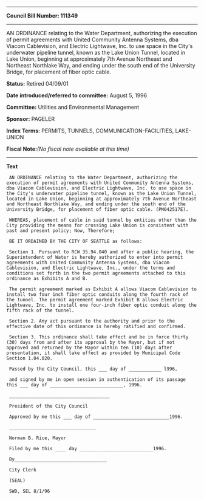 

********

**Council Bill Number: 111349**
********

 AN ORDINANCE relating to the Water Department, authorizing the execution of permit agreements with United Community Antenna Systems, dba Viacom Cablevision, and Electric Lightwave, Inc. to use space in the City's underwater pipeline tunnel, known as the Lake Union Tunnel, located in Lake Union, beginning at approximately 7th Avenue Northeast and Northeast Northlake Way, and ending under the south end of the University Bridge, for placement of fiber optic cable.

**Status:** Retired 04/09/01
   
   
**Date introduced/referred to committee:** August 5, 1996
   
**Committee:** Utilities and Environmental Management
   
**Sponsor:** PAGELER
   
   
**Index Terms:** PERMITS, TUNNELS, COMMUNICATION-FACILITIES, LAKE-UNION

**Fiscal Note:**_(No fiscal note available at this time)_

********

**Text**
   
```
 AN ORDINANCE relating to the Water Department, authorizing the execution of permit agreements with United Community Antenna Systems, dba Viacom Cablevision, and Electric Lightwave, Inc. to use space in the City's underwater pipeline tunnel, known as the Lake Union Tunnel, located in Lake Union, beginning at approximately 7th Avenue Northeast and Northeast Northlake Way, and ending under the south end of the University Bridge, for placement of fiber optic cable. (PM042517E).

 WHEREAS, placement of cable in said tunnel by entities other than the City providing the means for crossing Lake Union is consistent with past and present policy; Now, Therefore;

 BE IT ORDAINED BY THE CITY OF SEATTLE as follows:

 Section 1. Pursuant to RCW 35.94.040 and after a public hearing, the Superintendent of Water is hereby authorized to enter into permit agreements with United Community Antenna Systems, dba Viacom Cablevision, and Electric Lightwave, Inc., under the terms and conditions set forth in the two permit agreements attached to this ordinance as Exhibits A and B.

 The permit agreement marked as Exhibit A allows Viacom Cablevision to install two four inch fiber optic conduits along the fourth rack of the tunnel. The permit agreement marked Exhibit B allows Electric Lightwave, Inc. to install one four-inch fiber optic conduit along the fifth rack of the tunnel.

 Section 2. Any act pursuant to the authority and prior to the effective date of this ordinance is hereby ratified and confirmed.

 Section 3. This ordinance shall take effect and be in force thirty (30) days from and after its approval by the Mayor, but if not approved and returned by the Mayor within ten (10) days after presentation, it shall take effect as provided by Municipal Code Section 1.04.020.

 Passed by the City Council, this ___ day of ____________ l996,

 and signed by me in open session in authentication of its passage this ___ day of ___________________________, 1996.

 _____________________________________

 President of the City Council

 Approved by me this ___ day of ____________________________1996.

 ________________________________

 Norman B. Rice, Mayor

 Filed by me this ____ day ___________________________1996.

 By__________________________________

 City Clerk

 (SEAL)

 SWD, SEL 8/1/96

```
